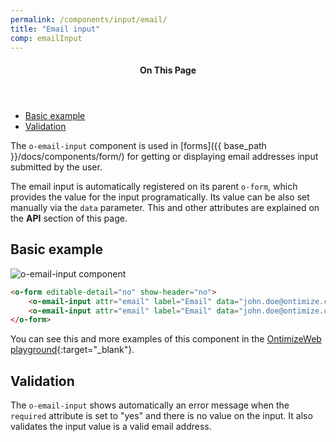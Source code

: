 ```yaml
---
permalink: /components/input/email/
title: "Email input"
comp: emailInput
---
```


<aside class="sidebar__right">
  <nav class="toc">
      <header><h4 class="nav__title"><i class="fa fa-file-text"></i> On This Page</h4></header>
      <ul class="toc__menu" id="markdown-toc">
        <li><a href="#basic-example" id="markdown-toc-overview">Basic example</a></li>
        <li><a href="#validation">Validation</a></li>
    </ul>
  </nav>
</aside>

The `o-email-input` component is used in [forms]({{ base_path }}/docs/components/form/) for getting or displaying email addresses input submitted by the user.

The email input is automatically registered on its parent `o-form`, which provides the value for the input programatically. Its value can be also set manually via the `data` parameter. This and other attributes are explained on the **API** section of this page.

## Basic example
<img src="{{ base_path }}/docs/images/components/inputs/o-email-input.png" alt="o-email-input component" class="comp-example-img">

```html
<o-form editable-detail="no" show-header="no">
    <o-email-input attr="email" label="Email" data="john.doe@ontimize.com" read-only="no" required="yes"></o-email-input>
    <o-email-input attr="email" label="Email" data="john.doe@ontimize.com" enabled="no"></o-text-input>
</o-form>
```
You can see this and more examples of this component in the [OntimizeWeb playground](https://try.imatia.com/ontimizeweb/playground/main/inputs/email){:target="_blank"}.

## Validation
The `o-email-input` shows automatically an error message when the `required` attribute is set to "yes" and there is no value on the input. It also validates the input value is a valid email address.
